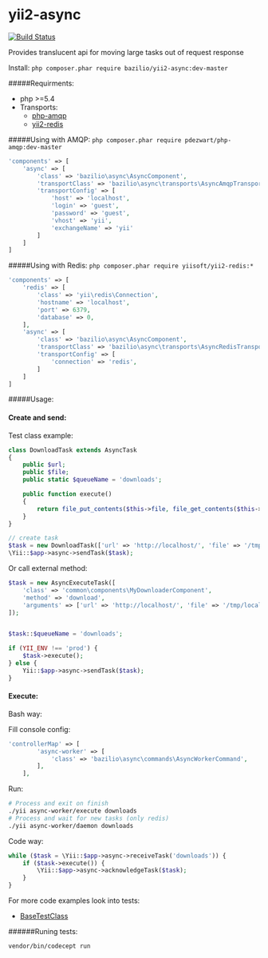 yii2-async
=========
[![Build Status](https://travis-ci.org/bazilio91/yii2-async.svg?branch=master)](https://travis-ci.org/bazilio91/yii2-async)

Provides translucent api for moving large tasks out of request response

Install: `php composer.phar require bazilio/yii2-async:dev-master`

#####Requirments:
- php >=5.4
- Transports:
  - [php-amqp](https://github.com/pdezwart/php-amqp)
  - [yii2-redis](https://github.com/yiisoft/yii2-redis)

#####Using with AMQP:
`php composer.phar require pdezwart/php-amqp:dev-master`

```php
'components' => [
    'async' => [
        'class' => 'bazilio\async\AsyncComponent',
        'transportClass' => 'bazilio\async\transports\AsyncAmqpTransport',
        'transportConfig' => [
            'host' => 'localhost',
            'login' => 'guest',
            'password' => 'guest',
            'vhost' => 'yii',
            'exchangeName' => 'yii'
        ]
    ]
]
```


#####Using with Redis:
`php composer.phar require yiisoft/yii2-redis:*`

```php
'components' => [
    'redis' => [
        'class' => 'yii\redis\Connection',
        'hostname' => 'localhost',
        'port' => 6379,
        'database' => 0,
    ],
    'async' => [
        'class' => 'bazilio\async\AsyncComponent',
        'transportClass' => 'bazilio\async\transports\AsyncRedisTransport',
        'transportConfig' => [
            'connection' => 'redis',
        ]
    ]
]
```



#####Usage:

#### Create and send:
Test class example:
```php
class DownloadTask extends AsyncTask
{
    public $url;
    public $file;
    public static $queueName = 'downloads';

    public function execute()
    {
        return file_put_contents($this->file, file_get_contents($this->url));
    }
}

// create task
$task = new DownloadTask(['url' => 'http://localhost/', 'file' => '/tmp/localhost.html']);
\Yii::$app->async->sendTask($task);
```

Or call external method:
```php
$task = new AsyncExecuteTask([
    'class' => 'common\components\MyDownloaderComponent',
    'method' => 'download',
    'arguments' => ['url' => 'http://localhost/', 'file' => '/tmp/localhost.html']
]);


$task::$queueName = 'downloads';

if (YII_ENV !== 'prod') {
    $task->execute();
} else {
    Yii::$app->async->sendTask($task);
}
```

#### Execute:

Bash way:

Fill console config:
```php
'controllerMap' => [
        'async-worker' => [
            'class' => 'bazilio\async\commands\AsyncWorkerCommand',
        ],
    ],
```

Run:
```bash
# Process and exit on finish
./yii async-worker/execute downloads
# Process and wait for new tasks (only redis)
./yii async-worker/daemon downloads
```

Code way:

```php
while ($task = \Yii::$app->async->receiveTask('downloads')) {
    if ($task->execute()) {
        \Yii::$app->async->acknowledgeTask($task);
    }
}
```        

For more code examples look into tests:
- [BaseTestClass](tests/unit/BaseTestClass.php)


######Runing tests:
~~~
vendor/bin/codecept run
~~~
